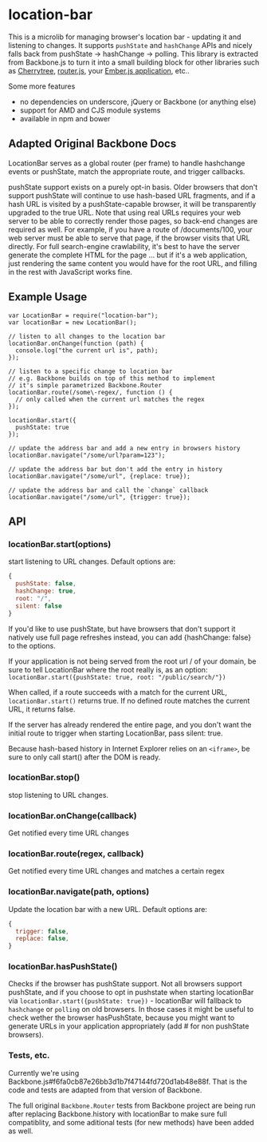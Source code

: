 # location-bar

This is a microlib for managing browser's location bar - updating it and listening to changes. It supports `pushState` and `hashChange` APIs and nicely falls back from pushState -> hashChange -> polling. This library is extracted from Backbone.js to turn it into a small building block for other libraries such as [Cherrytree](https://github.com/KidkArolis/cherrytree), [router.js](https://github.com/tildeio/router.js), your [Ember.js application](https://github.com/emberjs/ember.js), etc..

Some more features

  * no dependencies on underscore, jQuery or Backbone (or anything else)
  * support for AMD and CJS module systems
  * available in npm and bower

## Adapted Original Backbone Docs

LocationBar serves as a global router (per frame) to handle hashchange events or pushState, match the appropriate route, and trigger callbacks.

pushState support exists on a purely opt-in basis. Older browsers that don't support pushState will continue to use hash-based URL fragments, and if a hash URL is visited by a pushState-capable browser, it will be transparently upgraded to the true URL. Note that using real URLs requires your web server to be able to correctly render those pages, so back-end changes are required as well. For example, if you have a route of /documents/100, your web server must be able to serve that page, if the browser visits that URL directly. For full search-engine crawlability, it's best to have the server generate the complete HTML for the page ... but if it's a web application, just rendering the same content you would have for the root URL, and filling in the rest with JavaScript works fine.

## Example Usage

```
var LocationBar = require("location-bar");
var locationBar = new LocationBar();

// listen to all changes to the location bar
locationBar.onChange(function (path) {
  console.log("the current url is", path);
});

// listen to a specific change to location bar
// e.g. Backbone builds on top of this method to implement
// it's simple parametrized Backbone.Router
locationBar.route(/some\-regex/, function () {
  // only called when the current url matches the regex
});

locationBar.start({
  pushState: true
});

// update the address bar and add a new entry in browsers history
locationBar.navigate("/some/url?param=123");

// update the address bar but don't add the entry in history
locationBar.navigate("/some/url", {replace: true});

// update the address bar and call the `change` callback
locationBar.navigate("/some/url", {trigger: true});
```

## API

### locationBar.start(options)

start listening to URL changes. Default options are:

```js
{
  pushState: false,
  hashChange: true,
  root: "/",
  silent: false
}
```

If you'd like to use pushState, but have browsers that don't support it natively use full page refreshes instead, you can add {hashChange: false} to the options.

If your application is not being served from the root url / of your domain, be sure to tell LocationBar where the root really is, as an option: `locationBar.start({pushState: true, root: "/public/search/"})`

When called, if a route succeeds with a match for the current URL, `locationBar.start()` returns true. If no defined route matches the current URL, it returns false.

If the server has already rendered the entire page, and you don't want the initial route to trigger when starting LocationBar, pass silent: true.

Because hash-based history in Internet Explorer relies on an `<iframe>`, be sure to only call start() after the DOM is ready.

### locationBar.stop()

stop listening to URL changes.

### locationBar.onChange(callback)

Get notified every time URL changes

### locationBar.route(regex, callback)

Get notified every time URL changes and matches a certain regex

### locationBar.navigate(path, options)

Update the location bar with a new URL. Default options are:

```js
{
  trigger: false,
  replace: false,
}
```

### locationBar.hasPushState()

Checks if the browser has pushState support. Not all browsers support pushState, and if you choose to opt in pushstate when starting locationBar via `locationBar.start({pushState: true})` - locationBar will fallback to `hashchange` or `polling` on old browsers. In those cases it might be useful to check wether the browser hasPushState, because you might want to generate URLs in your application appropriately (add # for non pushState browsers).

### Tests, etc.

Currently we're using Backbone.js#f6fa0cb87e26bb3d1b7f47144fd720d1ab48e88f. That is the code and tests are adapted from that version of Backbone.

The full original `Backbone.Router` tests from Backbone project are being run after replacing Backbone.history with locationBar to make sure full compatiblity, and some aditional tests (for new methods) have been added as well.
